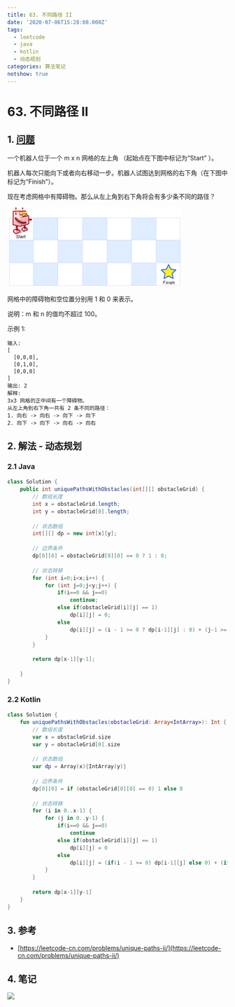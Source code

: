 ```yaml
---
title: 63. 不同路径 II
date: '2020-07-06T15:28:08.000Z'
tags:
  - leetcode
  - java
  - kotlin
  - 动态规划
categories: 算法笔记
notshow: true
---
```


# 63. 不同路径 II

## 1. [问题](https://leetcode-cn.com/problems/unique-paths-ii/)

一个机器人位于一个 m x n 网格的左上角 （起始点在下图中标记为“Start” ）。

机器人每次只能向下或者向右移动一步。机器人试图达到网格的右下角（在下图中标记为“Finish”）。

现在考虑网格中有障碍物。那么从左上角到右下角将会有多少条不同的路径？

![](../../../.gitbook/assets/image.png)

网格中的障碍物和空位置分别用 1 和 0 来表示。

说明：m 和 n 的值均不超过 100。

示例 1:

```text
输入:
[
  [0,0,0],
  [0,1,0],
  [0,0,0]
]
输出: 2
解释:
3x3 网格的正中间有一个障碍物。
从左上角到右下角一共有 2 条不同的路径：
1. 向右 -> 向右 -> 向下 -> 向下
2. 向下 -> 向下 -> 向右 -> 向右
```

## 2. 解法 - 动态规划

### 2.1 Java

```java
class Solution {
    public int uniquePathsWithObstacles(int[][] obstacleGrid) {
        // 数组长度
        int x = obstacleGrid.length;
        int y = obstacleGrid[0].length;

        // 状态数组
        int[][] dp = new int[x][y];

        // 边界条件
        dp[0][0] = obstacleGrid[0][0] == 0 ? 1 : 0;

        // 状态转移
        for (int i=0;i<x;i++) {
            for (int j=0;j<y;j++) {
                if(i==0 && j==0)
                    continue;
                else if(obstacleGrid[i][j] == 1)
                    dp[i][j] = 0;
                else 
                    dp[i][j] = (i - 1 >= 0 ? dp[i-1][j] : 0) + (j-1 >= 0 ? dp[i][j-1] : 0);
            }
        }

        return dp[x-1][y-1];

    }
}
```

### 2.2 Kotlin

```kotlin
class Solution {
    fun uniquePathsWithObstacles(obstacleGrid: Array<IntArray>): Int {
        // 数组长度
        var x = obstacleGrid.size
        var y = obstacleGrid[0].size

        // 状态数组
        var dp = Array(x){IntArray(y)}

        // 边界条件
        dp[0][0] = if (obstacleGrid[0][0] == 0) 1 else 0

        // 状态转移  
        for (i in 0..x-1) {
            for (j in 0..y-1) {
                if(i==0 && j==0)
                    continue
                else if(obstacleGrid[i][j] == 1)
                    dp[i][j] = 0
                else 
                    dp[i][j] = (if(i - 1 >= 0) dp[i-1][j] else 0) + (if(j-1 >= 0) dp[i][j-1] else 0)
            }
        }

        return dp[x-1][y-1]
    }
}
```

## 3. 参考

* [https://leetcode-cn.com/problems/unique-paths-ii/](https://leetcode-cn.com/problems/unique-paths-ii/)

## 4. 笔记

![](https://777blog.oss-cn-shanghai.aliyuncs.com/leetcode/leetcode-63.jpg)

